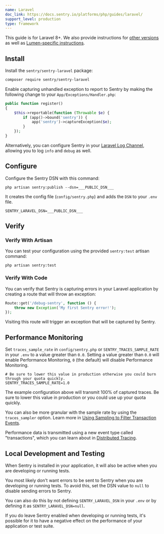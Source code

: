 ```yaml
---
name: Laravel
doc_link: https://docs.sentry.io/platforms/php/guides/laravel/
support_level: production
type: framework
---
```


<!-- * * * * * * * * * * * *  * * * * * * * ATTENTION * * * * * * * * * * * * * * * * * * * * * * * *
*                          UPDATES WILL NO LONGER BE REFLECTED IN SENTRY                            *
*                                                                                                   *
* We've successfully migrated all "getting started/wizard" documents to the main Sentry repository, *
* where you can find them in the folder named "gettingStartedDocs" ->                               *
* https://github.com/getsentry/sentry/tree/master/static/app/gettingStartedDocs.                    *
*                                                                                                   *
* Find more details about the project in the concluded Epic ->                                      *
* https://github.com/getsentry/sentry/issues/48144                                                  *
*                                                                                                   *
* This document is planned to be removed in the future. However, it has not been removed yet,       *
* primarily because self-hosted users depend on it to access instructions for setting up their      *
* platform. We need to come up with a solution before removing these docs.                          *
* * * * * * * * * * * *  * * * * * * * ATTENTION * * * * * * * * * * * * * * * * * * * * * * * * * -->

This guide is for Laravel 8+. We also provide instructions for [other versions](https://docs.sentry.io/platforms/php/guides/laravel/other-versions/) as well as [Lumen-specific instructions](https://docs.sentry.io/platforms/php/guides/laravel/other-versions/lumen/).

## Install

Install the `sentry/sentry-laravel` package:

```bash
composer require sentry/sentry-laravel
```

Enable capturing unhandled exception to report to Sentry by making the following change to your `App/Exceptions/Handler.php`:

```php {filename:App/Exceptions/Handler.php}
public function register()
{
    $this->reportable(function (Throwable $e) {
        if (app()->bound('sentry')) {
            app('sentry')->captureException($e);
        }
    });
}
```

Alternatively, you can configure Sentry in your [Laravel Log Channel](https://docs.sentry.io/platforms/php/guides/laravel/usage/#log-channels), allowing you to log `info` and `debug` as well.

## Configure

Configure the Sentry DSN with this command:

```shell
php artisan sentry:publish --dsn=___PUBLIC_DSN___
```

It creates the config file (`config/sentry.php`) and adds the `DSN` to your `.env` file.

```shell {filename:.env}
SENTRY_LARAVEL_DSN=___PUBLIC_DSN___
```

## Verify

### Verify With Artisan

You can test your configuration using the provided `sentry:test` artisan command:

```shell
php artisan sentry:test
```

### Verify With Code

You can verify that Sentry is capturing errors in your Laravel application by creating a route that will throw an exception:

```php {filename:routes/web.php}
Route::get('/debug-sentry', function () {
    throw new Exception('My first Sentry error!');
});
```

Visiting this route will trigger an exception that will be captured by Sentry.

## Performance Monitoring

Set `traces_sample_rate` in `config/sentry.php` or `SENTRY_TRACES_SAMPLE_RATE` in your `.env` to a value greater than `0.0`. Setting a value greater than `0.0` will enable Performance Monitoring, `0` (the default) will disable Performance Monitoring.

```shell {filename:.env}
# Be sure to lower this value in production otherwise you could burn through your quota quickly.
SENTRY_TRACES_SAMPLE_RATE=1.0
```

The example configuration above will transmit 100% of captured traces. Be sure to lower this value in production or you could use up your quota quickly.

You can also be more granular with the sample rate by using the `traces_sampler` option. Learn more in [Using Sampling to Filter Transaction Events](https://docs.sentry.io/platforms/php/guides/laravel/configuration/filtering/#using-sampling-to-filter-transaction-events).

Performance data is transmitted using a new event type called "transactions", which you can learn about in [Distributed Tracing](https://docs.sentry.io/product/sentry-basics/tracing/distributed-tracing/#traces-transactions-and-spans).

## Local Development and Testing

When Sentry is installed in your application, it will also be active when you are developing or running tests.

You most likely don't want errors to be sent to Sentry when you are developing or running tests. To avoid this, set the DSN value to `null` to disable sending errors to Sentry.

You can also do this by not defining `SENTRY_LARAVEL_DSN` in your `.env` or by defining it as `SENTRY_LARAVEL_DSN=null`.

If you do leave Sentry enabled when developing or running tests, it's possible for it to have a negative effect on the performance of your application or test suite.
